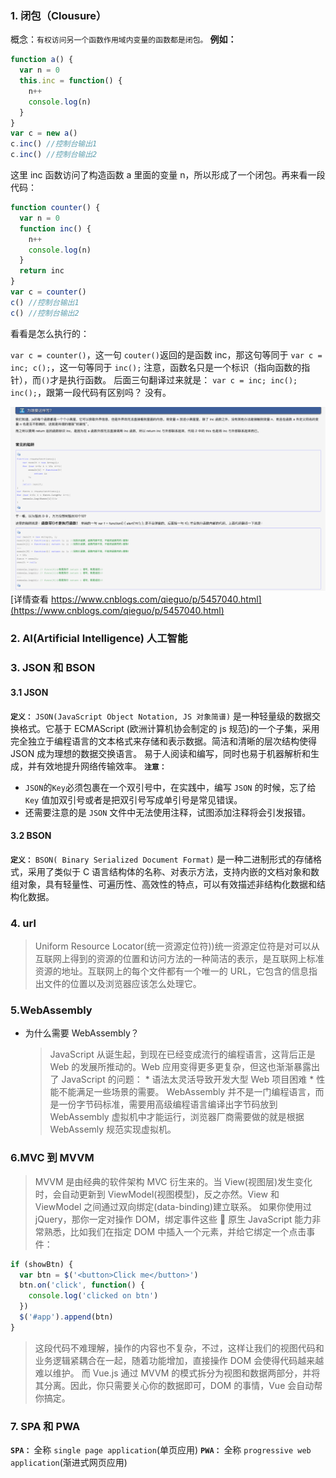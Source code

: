 ### 1. 闭包（Clousure）

概念：`有权访问另一个函数作用域内变量的函数都是闭包。`
**例如：**

```javascript
function a() {
  var n = 0
  this.inc = function() {
    n++
    console.log(n)
  }
}
var c = new a()
c.inc() //控制台输出1
c.inc() //控制台输出2
```

这里 inc 函数访问了构造函数 a 里面的变量 n，所以形成了一个闭包。再来看一段代码：

```javascript
function counter() {
  var n = 0
  function inc() {
    n++
    console.log(n)
  }
  return inc
}
var c = counter()
c() //控制台输出1
c() //控制台输出2
```

看看是怎么执行的：

`var c = counter()`，这一句 `couter()`返回的是函数 inc，那这句等同于 `var c = inc; c();`，这一句等同于 `inc();` 注意，函数名只是一个标识（指向函数的指针），而`()`才是执行函数。
后面三句翻译过来就是： `var c = inc; inc(); inc();`，跟第一段代码有区别吗？ 没有。

![闭包例子](/img/闭包例子.png)
[详情查看 https://www.cnblogs.com/qieguo/p/5457040.html](https://www.cnblogs.com/qieguo/p/5457040.html)

### 2. AI(Artificial Intelligence) 人工智能

### 3. JSON 和 BSON

#### 3.1 JSON

**`定义：`** `JSON(JavaScript Object Notation, JS 对象简谱)` 是一种轻量级的数据交换格式。它基于 ECMAScript (欧洲计算机协会制定的 js 规范)的一个子集，采用完全独立于编程语言的文本格式来存储和表示数据。简洁和清晰的层次结构使得 JSON 成为理想的数据交换语言。 易于人阅读和编写，同时也易于机器解析和生成，并有效地提升网络传输效率。
**`注意：`**

- `JSON`的`Key`必须包裹在一个双引号中，在实践中，编写 `JSON` 的时候，忘了给 `Key` 值加双引号或者是把双引号写成单引号是常见错误。
- 还需要注意的是 `JSON` 文件中无法使用注释，试图添加注释将会引发报错。

#### 3.2 BSON

**`定义：`** `BSON( Binary Serialized Document Format)` 是一种二进制形式的存储格式，采用了类似于 C 语言结构体的名称、对表示方法，支持内嵌的文档对象和数组对象，具有轻量性、可遍历性、高效性的特点，可以有效描述非结构化数据和结构化数据。

### 4. url

> Uniform Resource Locator(统一资源定位符))统一资源定位符是对可以从互联网上得到的资源的位置和访问方法的一种简洁的表示，是互联网上标准资源的地址。互联网上的每个文件都有一个唯一的 URL，它包含的信息指出文件的位置以及浏览器应该怎么处理它。

### 5.WebAssembly

- 为什么需要 WebAssembly？
  > JavaScript 从诞生起，到现在已经变成流行的编程语言，这背后正是 Web 的发展所推动的。Web 应用变得更多更复杂，但这也渐渐暴露出了 JavaScript 的问题：
      * 语法太灵活导致开发大型 Web 项目困难
      * 性能不能满足一些场景的需要。
  WebAssembly 并不是一门编程语言，而是一份字节码标准，需要用高级编程语言编译出字节码放到 WebAssembly 虚拟机中才能运行，浏览器厂商需要做的就是根据 WebAssemly 规范实现虚拟机。

### 6.MVC 到 MVVM

> MVVM 是由经典的软件架构 MVC 衍生来的。当 View(视图层)发生变化时，会自动更新到 ViewModel(视图模型)，反之亦然。View 和 ViewModel 之间通过双向绑定(data-binding)建立联系。
> 如果你使用过 jQuery，那你一定对操作 DOM，绑定事件这些  原生 JavaScript 能力非常熟悉，比如我们在指定 DOM 中插入一个元素，并给它绑定一个点击事件：

```javascript
if (showBtn) {
  var btn = $('<button>Click me</button>')
  btn.on('click', function() {
    console.log('clicked on btn')
  })
  $('#app').append(btn)
}
```

> 这段代码不难理解，操作的内容也不复杂，不过，这样让我们的视图代码和业务逻辑紧耦合在一起，随着功能增加，直接操作 DOM 会使得代码越来越难以维护。
> 而 Vue.js 通过 MVVM 的模式拆分为视图和数据两部分，并将其分离。因此，你只需要关心你的数据即可，DOM 的事情，Vue 会自动帮你搞定。

### 7. SPA 和 PWA

**`SPA：`** 全称 `single page application`(单页应用)
**`PWA：`** 全称 `progressive web application`(渐进式网页应用)

